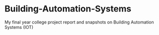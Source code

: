 # Building-Automation-Systems
My final year college project report and snapshots on Building Automation Systems (IOT)
